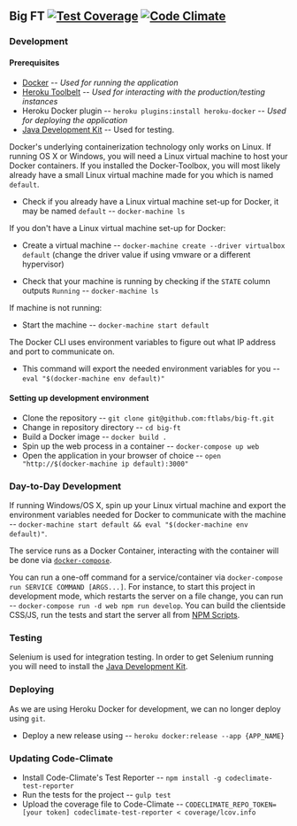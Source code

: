 ## Big FT [![Test Coverage](https://codeclimate.com/github/ftlabs/big-ft/badges/coverage.svg)](https://codeclimate.com/github/ftlabs/big-ft/coverage) [![Code Climate](https://codeclimate.com/github/ftlabs/big-ft/badges/gpa.svg)](https://codeclimate.com/github/ftlabs/big-ft)

### Development

#### Prerequisites
- [Docker](https://www.docker.com/docker-toolbox) -- _Used for running the application_
- [Heroku Toolbelt](https://toolbelt.heroku.com/) -- _Used for interacting with the production/testing instances_
- Heroku Docker plugin -- `heroku plugins:install heroku-docker` -- _Used for deploying the application_
- [Java Development Kit](http://www.oracle.com/technetwork/java/javase/downloads/index.html) -- Used for testing.

Docker's underlying containerization technology only works on Linux. If running OS X or Windows, you will need a Linux virtual machine to host your Docker containers. If you installed the Docker-Toolbox, you will most likely already have a small Linux virtual machine made for you which is named `default`. 

- Check if you already have a Linux virtual machine set-up for Docker, it may be named `default` -- `docker-machine ls`

If you don't have a Linux virtual machine set-up for Docker:
  - Create a virtual machine -- `docker-machine create --driver virtualbox default` (change the driver value if using vmware or a different hypervisor)

- Check that your machine is running by checking if the `STATE` column outputs `Running` -- `docker-machine ls`

If machine is not running:
  - Start the machine -- `docker-machine start default`

The Docker CLI uses environment variables to figure out what IP address and port to communicate on.
- This command will export the needed environment variables for you -- `eval "$(docker-machine env default)"`

#### Setting up development environment
- Clone the repository -- `git clone git@github.com:ftlabs/big-ft.git`
- Change in repository directory -- `cd big-ft`
- Build a Docker image -- `docker build .`
- Spin up the web process in a container -- `docker-compose up web`
- Open the application in your browser of choice -- `open "http://$(docker-machine ip default):3000"`

### Day-to-Day Development
If running Windows/OS X, spin up your Linux virtual machine and export the environment variables needed for Docker to communicate with the machine -- `docker-machine start default && eval "$(docker-machine env default)"`.

The service runs as a Docker Container, interacting with the container will be done via [`docker-compose`](https://www.docker.com/docker-compose).

You can run a one-off command for a service/container via `docker-compose run SERVICE COMMAND [ARGS...]`. For instance, to start this project in development mode, which restarts the server on a file change, you can run -- `docker-compose run -d web npm run develop`. You can build the clientside CSS/JS, run the tests and start the server all from [NPM Scripts](https://docs.npmjs.com/cli/run-script).

### Testing
Selenium is used for integration testing. In order to get Selenium running you will need to install the [Java Development Kit](http://www.oracle.com/technetwork/java/javase/downloads/index.html).

### Deploying
As we are using Heroku Docker for development, we can no longer deploy using `git`.

- Deploy a new release using -- `heroku docker:release --app {APP_NAME}`

### Updating Code-Climate
- Install Code-Climate's Test Reporter -- `npm install -g codeclimate-test-reporter`
- Run the tests for the project -- `gulp test`
- Upload the coverage file to Code-Climate -- `CODECLIMATE_REPO_TOKEN=[your token] codeclimate-test-reporter < coverage/lcov.info`

